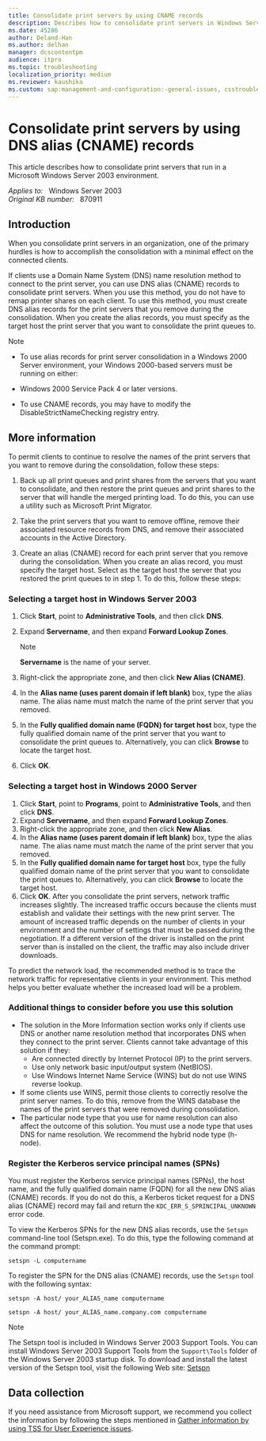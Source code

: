 ```yaml
---
title: Consolidate print servers by using CNAME records
description: Describes how to consolidate print servers in Windows Server 2003 with minimal effect on clients by using DNS Alias (CNAME) records. You can use this method if clients use DNS as a name resolution method.
ms.date: 45286
author: Deland-Han
ms.author: delhan
manager: dcscontentpm
audience: itpro
ms.topic: troubleshooting
localization_priority: medium
ms.reviewer: kaushika
ms.custom: sap:management-and-configuration:-general-issues, csstroubleshoot
---
```

# Consolidate print servers by using DNS alias (CNAME) records

This article describes how to consolidate print servers that run in a Microsoft Windows Server 2003 environment.

_Applies to:_ &nbsp; Windows Server 2003  
_Original KB number:_ &nbsp; 870911

## Introduction

When you consolidate print servers in an organization, one of the primary hurdles is how to accomplish the consolidation with a minimal effect on the connected clients.

If clients use a Domain Name System (DNS) name resolution method to connect to the print server, you can use DNS alias (CNAME) records to consolidate print servers. When you use this method, you do not have to remap printer shares on each client. To use this method, you must create DNS alias records for the print servers that you remove during the consolidation. When you create the alias records, you must specify as the target host the print server that you want to consolidate the print queues to.

> [!Note]
>
> - To use alias records for print server consolidation in a Windows 2000 Server environment, your Windows 2000-based servers must be running on either:  
> - Windows 2000 Service Pack 4 or later versions.
>
> - To use CNAME records, you may have to modify the DisableStrictNameChecking registry entry.  

## More information

To permit clients to continue to resolve the names of the print servers that you want to remove during the consolidation, follow these steps:  

1. Back up all print queues and print shares from the servers that you want to consolidate, and then restore the print queues and print shares to the server that will handle the merged printing load. To do this, you can use a utility such as Microsoft Print Migrator.  

2. Take the print servers that you want to remove offline, remove their associated resource records from DNS, and remove their associated accounts in the Active Directory.
3. Create an alias (CNAME) record for each print server that you remove during the consolidation. When you create an alias record, you must specify the target host. Select as the target host the server that you restored the print queues to in step 1. To do this, follow these steps:

### Selecting a target host in Windows Server 2003

1. Click **Start**, point to **Administrative Tools**, and then click **DNS**.
2. Expand **Servername**, and then expand **Forward Lookup Zones**.

    > [!NOTE]
    > **Servername** is the name of your server.

3. Right-click the appropriate zone, and then click **New Alias (CNAME)**.

4. In the **Alias name (uses parent domain if left blank)** box, type the alias name. The alias name must match the name of the print server that you removed.
5. In the **Fully qualified domain name (FQDN) for target host** box, type the fully qualified domain name of the print server that you want to consolidate the print queues to. Alternatively, you can click **Browse** to locate the target host.
6. Click **OK**.

### Selecting a target host in Windows 2000 Server

1. Click **Start**, point to **Programs**, point to **Administrative Tools**, and then click **DNS**.
2. Expand ****Servername****, and then expand **Forward Lookup Zones**.
3. Right-click the appropriate zone, and then click **New Alias**.
4. In the **Alias name (uses parent domain if left blank)** box, type the alias name. The alias name must match the name of the print server that you removed.
5. In the **Fully qualified domain name for target host** box, type the fully qualified domain name of the print server that you want to consolidate the print queues to. Alternatively, you can click **Browse** to locate the target host.
6. Click **OK**. After you consolidate the print servers, network traffic increases slightly. The increased traffic occurs because the clients must establish and validate their settings with the new print server. The amount of increased traffic depends on the number of clients in your environment and the number of settings that must be passed during the negotiation. If a different version of the driver is installed on the print server than is installed on the client, the traffic may also include driver downloads.

To predict the network load, the recommended method is to trace the network traffic for representative clients in your environment. This method helps you better evaluate whether the increased load will be a problem.

### Additional things to consider before you use this solution

- The solution in the More Information section works only if clients use DNS or another name resolution method that incorporates DNS when they connect to the print server. Clients cannot take advantage of this solution if they:
  - Are connected directly by Internet Protocol (IP) to the print servers.
  - Use only network basic input/output system (NetBIOS).
  - Use Windows Internet Name Service (WINS) but do not use WINS reverse lookup.
- If some clients use WINS, permit those clients to correctly resolve the print server names. To do this, remove from the WINS database the names of the print servers that were removed during consolidation.
- The particular node type that you use for name resolution can also affect the outcome of this solution. You must use a node type that uses DNS for name resolution. We recommend the hybrid node type (h-node).  

### Register the Kerberos service principal names (SPNs)

You must register the Kerberos service principal names (SPNs), the host name, and the fully qualified domain name (FQDN) for all the new DNS alias (CNAME) records. If you do not do this, a Kerberos ticket request for a DNS alias (CNAME) record may fail and return the `KDC_ERR_S_SPRINCIPAL_UNKNOWN` error code.

To view the Kerberos SPNs for the new DNS alias records, use the `Setspn` command-line tool (Setspn.exe). To do this, type the following command at the command prompt:

```console
setspn -L computername
```

To register the SPN for the DNS alias (CNAME) records, use the `Setspn` tool with the following syntax:

```console
setspn -A host/ your_ALIAS_name computername
```

```console
setspn -A host/ your_ALIAS_name.company.com computername
```

> [!NOTE]
> The Setspn tool is included in Windows Server 2003 Support Tools. You can install Windows Server 2003 Support Tools from the `Support\Tools` folder of the Windows Server 2003 startup disk. To download and install the latest version of the Setspn tool, visit the following Web site: [Setspn](/previous-versions/windows/it-pro/windows-server-2012-r2-and-2012/cc731241(v=ws.11))  

## Data collection

If you need assistance from Microsoft support, we recommend you collect the information by following the steps mentioned in [Gather information by using TSS for User Experience issues](../../windows-client/windows-troubleshooters/gather-information-using-tss-user-experience.md#printing).
